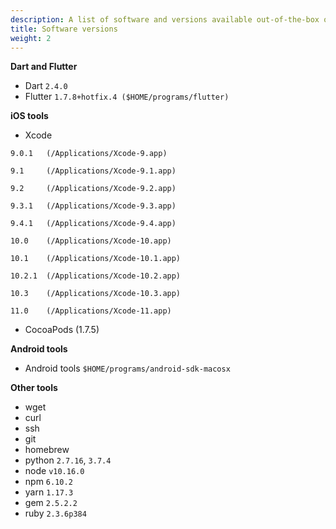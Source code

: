 ```yaml
---
description: A list of software and versions available out-of-the-box on Codemagic.
title: Software versions
weight: 2
---
```

**Dart and Flutter**

- Dart `2.4.0`
- Flutter `1.7.8+hotfix.4 ($HOME/programs/flutter)`

**iOS tools**

- Xcode

`9.0.1   (/Applications/Xcode-9.app)`

`9.1     (/Applications/Xcode-9.1.app)`

`9.2     (/Applications/Xcode-9.2.app)`

`9.3.1   (/Applications/Xcode-9.3.app)`

`9.4.1   (/Applications/Xcode-9.4.app)`

`10.0    (/Applications/Xcode-10.app)`

`10.1    (/Applications/Xcode-10.1.app)`

`10.2.1  (/Applications/Xcode-10.2.app)`

`10.3    (/Applications/Xcode-10.3.app)`

`11.0    (/Applications/Xcode-11.app)`

- CocoaPods (1.7.5)

**Android tools**

- Android tools `$HOME/programs/android-sdk-macosx`

**Other tools**

- wget
- curl
- ssh
- git
- homebrew
- python `2.7.16`, `3.7.4`
- node `v10.16.0`
- npm `6.10.2`
- yarn `1.17.3`
- gem `2.5.2.2`
- ruby `2.3.6p384`